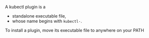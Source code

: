 

A kubectl plugin is a
- standalone executable file,
- whose name begins with `kubectl-`.

To install a plugin, move its executable file to anywhere on your PATH
